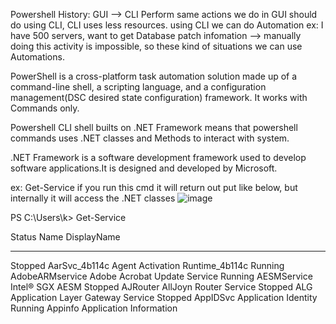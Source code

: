 Powershell History:
GUI --> CLI
Perform same actions we do in GUI should do using CLI, CLI uses less resources.
using CLI we can do Automation
ex: I have 500 servers, want to get Database patch infomation --> manually doing this activity is impossible, so these kind of situations we can use Automations.

PowerShell is a cross-platform task automation solution made up of a command-line shell, a scripting language, and a configuration management(DSC desired state configuration) framework. 
It works with Commands only.

Powershell CLI shell builts on .NET Framework means that powershell commands uses .NET classes and Methods to interact with system.

.NET Framework is a software development framework used to develop software applications.It is designed and developed by Microsoft.

ex: Get-Service
if you run this cmd it will return out put like below, but internally it will access the .NET classes
![image](https://github.com/user-attachments/assets/be7fdcaf-d0f6-4817-b5b8-51b1c7476443)

PS C:\Users\k> Get-Service

Status   Name               DisplayName
------   ----               -----------
Stopped  AarSvc_4b114c      Agent Activation Runtime_4b114c
Running  AdobeARMservice    Adobe Acrobat Update Service
Running  AESMService        Intel® SGX AESM
Stopped  AJRouter           AllJoyn Router Service
Stopped  ALG                Application Layer Gateway Service
Stopped  AppIDSvc           Application Identity
Running  Appinfo            Application Information

